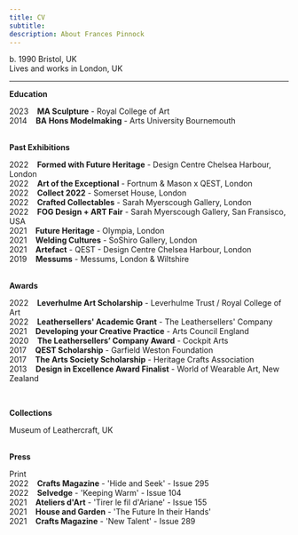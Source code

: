 ```yaml
---
title: CV
subtitle: 
description: About Frances Pinnock
---
```

b. 1990 Bristol, UK  
Lives and works in London, UK     
<hr />  


**Education**  
 
2023&nbsp;&nbsp;&nbsp; **MA Sculpture** - Royal College of Art  
2014&nbsp;&nbsp;&nbsp; **BA Hons Modelmaking** - Arts University Bournemouth  
<br />  


**Past Exhibitions** 

2022&nbsp;&nbsp;&nbsp; **Formed with Future Heritage** - Design Centre Chelsea Harbour, London  
2022&nbsp;&nbsp;&nbsp; **Art of the Exceptional** - Fortnum & Mason x QEST, London  
2022&nbsp;&nbsp;&nbsp; **Collect 2022** - Somerset House, London  
2022&nbsp;&nbsp;&nbsp; **Crafted Collectables** - Sarah Myerscough Gallery, London  
2022&nbsp;&nbsp;&nbsp; **FOG Design + ART Fair** - Sarah Myerscough Gallery, San Fransisco, USA  
2021&nbsp;&nbsp;&nbsp; **Future Heritage** - Olympia, London  
2021&nbsp;&nbsp;&nbsp; **Welding Cultures** - SoShiro Gallery, London  
2021&nbsp;&nbsp;&nbsp; **Artefact** - QEST - Design Centre Chelsea Harbour, London    
2019&nbsp;&nbsp;&nbsp; **Messums** - Messums, London & Wiltshire  
<br />  


**Awards** 
  
2022&nbsp;&nbsp;&nbsp; **Leverhulme Art Scholarship** - Leverhulme Trust / Royal College of Art   
2022&nbsp;&nbsp;&nbsp; **Leathersellers' Academic Grant** - The Leathersellers' Company   
2021&nbsp;&nbsp;&nbsp; **Developing your Creative Practice** - Arts Council England  
2020&nbsp;&nbsp;&nbsp; **The Leathersellers’ Company Award** - Cockpit Arts   
2017&nbsp;&nbsp;&nbsp; **QEST Scholarship** - Garfield Weston Foundation  
2017&nbsp;&nbsp;&nbsp; **The Arts Society Scholarship** - Heritage Crafts Association  
2013&nbsp;&nbsp;&nbsp; **Design in Excellence Award Finalist** - World of Wearable Art, New Zealand

<br />  


**Collections** 

Museum of Leathercraft, UK  
<br />  



**Press** 
  

Print  
2022&nbsp;&nbsp;&nbsp; **Crafts Magazine** - 'Hide and Seek' - Issue 295     
2022&nbsp;&nbsp;&nbsp; **Selvedge** - 'Keeping Warm' - Issue 104  
2021&nbsp;&nbsp;&nbsp; **Ateliers d'Art** - 'Tirer le fil d'Ariane' - Issue 155  
2021&nbsp;&nbsp;&nbsp; **House and Garden** - 'The Future In their Hands'  
2021&nbsp;&nbsp;&nbsp; **Crafts Magazine** - 'New Talent' - Issue 289 

 







